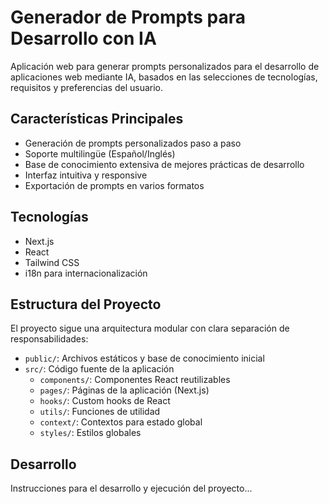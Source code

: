 # Generador de Prompts para Desarrollo con IA

Aplicación web para generar prompts personalizados para el desarrollo de aplicaciones web mediante IA, basados en las selecciones de tecnologías, requisitos y preferencias del usuario.

## Características Principales

- Generación de prompts personalizados paso a paso
- Soporte multilingüe (Español/Inglés)
- Base de conocimiento extensiva de mejores prácticas de desarrollo
- Interfaz intuitiva y responsive
- Exportación de prompts en varios formatos

## Tecnologías

- Next.js
- React
- Tailwind CSS
- i18n para internacionalización

## Estructura del Proyecto

El proyecto sigue una arquitectura modular con clara separación de responsabilidades:

- `public/`: Archivos estáticos y base de conocimiento inicial
- `src/`: Código fuente de la aplicación
  - `components/`: Componentes React reutilizables
  - `pages/`: Páginas de la aplicación (Next.js)
  - `hooks/`: Custom hooks de React
  - `utils/`: Funciones de utilidad
  - `context/`: Contextos para estado global
  - `styles/`: Estilos globales

## Desarrollo

Instrucciones para el desarrollo y ejecución del proyecto...